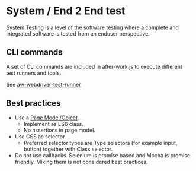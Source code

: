 # System / End 2 End test
System Testing is a level of the software testing where a complete and integrated software is tested from an enduser perspective.

## CLI commands
A set of CLI commands are included in after-work.js to execute different test runners and tools.

See [aw-webdriver-test-runner](component.md)

## Best practices
* Use a [Page Model/Object](http://martinfowler.com/bliki/PageObject.html).
  * Implement as ES6 class.
  * No assertions in page model.
* Use CSS as selector.
  * Preferred selector types are Type selectors (for example input, button) together with Class selector.
* Do not use callbacks. Selenium is promise based and Mocha is promise friendly. Mixing them is not considered best practices.
